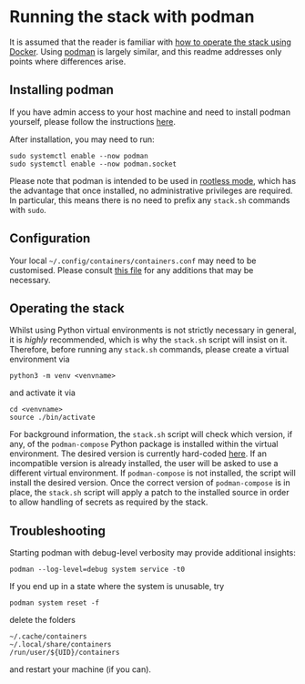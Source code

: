 # Running the stack with podman

It is assumed that the reader is familiar with [how to operate the stack using Docker](./README.md). Using [podman](https://podman.io/) is largely similar, and this readme addresses only points where differences arise.

## Installing podman

If you have admin access to your host machine and need to install podman yourself, please follow the instructions [here](https://podman.io/docs/installation).

After installation, you may need to run:
```console
sudo systemctl enable --now podman
sudo systemctl enable --now podman.socket
```

Please note that podman is intended to be used in [rootless mode](https://github.com/containers/podman/blob/main/docs/tutorials/rootless_tutorial.md), which has the advantage that once installed, no administrative privileges are required. In particular, this means there is no need to prefix any `stack.sh` commands with `sudo`.

## Configuration

Your local `~/.config/containers/containers.conf` may need to be customised. Please consult [this file](../common-scripts/podman/containers.conf) for any additions that may be necessary.

## Operating the stack

Whilst using Python virtual environments is not strictly necessary in general, it is _highly_ recommended, which is why the `stack.sh` script will insist on it. Therefore, before running any `stack.sh` commands, please create a virtual environment via
```console
python3 -m venv <venvname>
```
and activate it via
```console
cd <venvname>
source ./bin/activate
```

For background information, the `stack.sh` script will check which version, if any, of the `podman-compose` Python package is installed within the virtual environment. The desired version is currently hard-coded [here](../common-scripts/common_functions.sh). If an incompatible version is already installed, the user will be asked to use a different virtual environment. If `podman-compose` is not installed, the script will install the desired version. Once the correct version of `podman-compose` is in place, the `stack.sh` script will apply a patch to the installed source in order to allow handling of secrets as required by the stack.

## Troubleshooting

Starting podman with debug-level verbosity may provide additional insights:
```console
podman --log-level=debug system service -t0
```

If you end up in a state where the system is unusable, try
```console
podman system reset -f
```
delete the folders
```console
~/.cache/containers
~/.local/share/containers
/run/user/${UID}/containers
```
and restart your machine (if you can).
